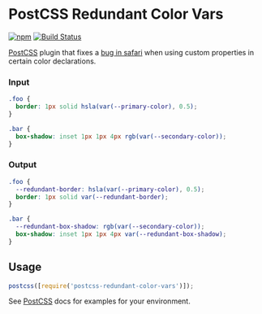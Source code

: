 # PostCSS Redundant Color Vars

[![npm](https://img.shields.io/npm/v/postcss-redundant-color-vars.svg)](https://www.npmjs.com/package/postcss-redundant-color-vars)
[![Build Status][ci-img]][ci]

[PostCSS] plugin that fixes a [bug in safari](https://bugs.webkit.org/show_bug.cgi?id=185940) when using custom properties in certain color declarations.

[postcss]: https://github.com/postcss/postcss
[ci-img]: https://travis-ci.com/caseyjacobson/postcss-redundant-color-vars.svg
[ci]: https://travis-ci.com/caseyjacobson/postcss-redundant-color-vars

### Input

```css
.foo {
  border: 1px solid hsla(var(--primary-color), 0.5);
}

.bar {
  box-shadow: inset 1px 1px 4px rgb(var(--secondary-color));
}
```

### Output

```css
.foo {
  --redundant-border: hsla(var(--primary-color), 0.5);
  border: 1px solid var(--redundant-border);
}

.bar {
  --redundant-box-shadow: rgb(var(--secondary-color));
  box-shadow: inset 1px 1px 4px var(--redundant-box-shadow);
}
```

## Usage

```js
postcss([require('postcss-redundant-color-vars')]);
```

See [PostCSS] docs for examples for your environment.
